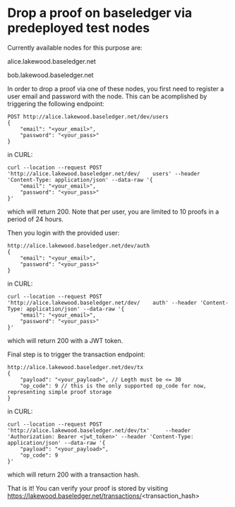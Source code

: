 # Drop a proof on baseledger via predeployed test nodes

Currently available nodes for this purpose are:

alice.lakewood.baseledger.net

bob.lakewood.baseledger.net

In order to drop a proof via one of these nodes, you first need to register a user email and password with the node. This can be acomplished by triggering the following endpoint:

    POST http://alice.lakewood.baseledger.net/dev/users
    {
        "email": "<your_email>",
        "password": "<your_pass>"
    }

in CURL:

    curl --location --request POST 'http://alice.lakewood.baseledger.net/dev/    users' --header 'Content-Type: application/json' --data-raw '{
        "email": "<your_email>",
        "password": "<your_pass>"
    }'

which will return 200. Note that per user, you are limited to 10 proofs in a period of 24 hours.

Then you login with the provided user:

    http://alice.lakewood.baseledger.net/dev/auth
    {
        "email": "<your_email>",
        "password": "<your_pass>"
    }

in CURL:

    curl --location --request POST 'http://alice.lakewood.baseledger.net/dev/    auth' --header 'Content-Type: application/json' --data-raw '{
        "email": "<your_email>",
        "password": "<your_pass>"
    }'

which will return 200 with a JWT token.

Final step is to trigger the transaction endpoint:

    http://alice.lakewood.baseledger.net/dev/tx
    {
        "payload": "<your_payload>", // Legth must be <= 30
        "op_code": 9 // this is the only supported op_code for now, representing simple proof storage
    }

in CURL:

    curl --location --request POST 'http://alice.lakewood.baseledger.net/dev/tx'     --header 'Authorization: Bearer <jwt_token>' --header 'Content-Type: application/json' --data-raw '{
        "payload": "<your_payload>",
        "op_code": 9
    }'

which will return 200 with a transaction hash.

That is it! You can verify your proof is stored by visiting https://lakewood.baseledger.net/transactions/<transaction_hash>